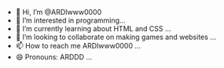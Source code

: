 - 👋 Hi, I’m @ARDIwww0000
- 👀 I’m interested in programming...
- 🌱 I’m currently learning about HTML and CSS ...
- 💞️ I’m looking to collaborate on making games and websites  ...
- 📫 How to reach me ARDIwww0000 ...
- 😄 Pronouns: ARDDD ...

<!---
ARDIwww0000/ARDIwww0000 is a ✨ special ✨ repository because its `README.md` (this file) appears on your GitHub profile.
You can click the Preview link to take a look at your changes.
--->
